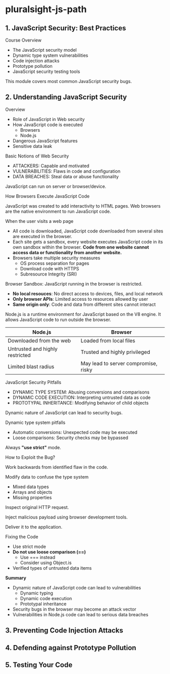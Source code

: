 # pluralsight-js-path
## 1. JavaScript Security: Best Practices

Course Overview
- The JavaScript security model
- Dynamic type system vulnerabilities
- Code injection attacks
- Prototype pollution
- JavaScript security testing tools

This module covers most common JavaScript security bugs.

## 2. Understanding JavaScript Security

Overview
- Role of JavaScript in Web security
- How JavaScript code is executed
    - Browsers
    - Node.js
- Dangerous JavaScript features
- Sensitive data leak

Basic Notions of Web Security
- ATTACKERS: Capable and motivated
- VULNERABILITIES: Flaws in code and configuration
- DATA BREACHES: Steal data or abuse functionality

JavaScript can run on server or browser/device.

How Browsers Execute JavaScript Code

JavaScript was created to add interactivity to HTML pages. Web browsers are the native environment to run JavaScript code.

When the user visits a web page
- All code is downloaded, JavaScript code downloaded from several sites are executed in the browser.
- Each site gets a sandbox, every website executes JavaScript code in its own sandbox within the browser. **Code from one website cannot access data or functionality from another website.**
- Browsers take multiple security measures
    - OS process separation for pages
    - Download code with HTTPS
    - Subresource Integrity (SRI)

Browser Sandbox: JavaScript running in the browser is restricted.
- **No local resouces**: No direct access to devices, files, and local network
- **Only browser APIs**: Limited access to resources allowed by user
- **Same origin only**: Code and data from different sites cannot interact

Node.js is a runtime environment for JavaScript based on the V8 engine. It allows JavaScript code to run outside the browser.

| Node.js      | Browser |
| ----------- | ----------- |
|Downloaded from the web|Loaded from local files|
|Untrusted and highly restricted|Trusted and highly privileged|
|Limited blast radius|May lead to server compromise, risky|

JavaScript Security Pitfalls
- DYNAMIC TYPE SYSTEM: Abusing conversions and comparisons
- DYNAMIC CODE EXECUTION: Interpreting untrusted data as code
- PROTOTYPAL INHERITANCE: Modifying behavior of child objects  

Dynamic nature of JavaScript can lead to security bugs.

Dynamic type system pitfalls
- Automatic conversions: Unexpected code may be executed
- Loose comparisons: Security checks may be bypassed

Always **"use strict"** mode.

How to Exploit the Bug?

Work backwards from identified flaw in the code.

Modify data to confuse the type system
- Mixed data types
- Arrays and objects
- Missing properties

Inspect original HTTP request.

Inject malicious payload using browser development tools.

Deliver it to the application.

Fixing the Code
- Use strict mode
- **Do not use loose comparison (==)**
    - Use === instead
    - Consider using Object.is
- Verified types of untrusted data items

**Summary**
- Dynamic nature of JavaScript code can lead to vulnerabilities
    - Dynamic typing
    - Dynamic code execution
    - Prototypal inheritance
- Security bugs in the browser may become an attack vector
- Vulnerabilities in Node.js code can lead to serious data breaches

## 3. Preventing Code Injection Attacks

## 4. Defending against Prototype Pollution

## 5. Testing Your Code
